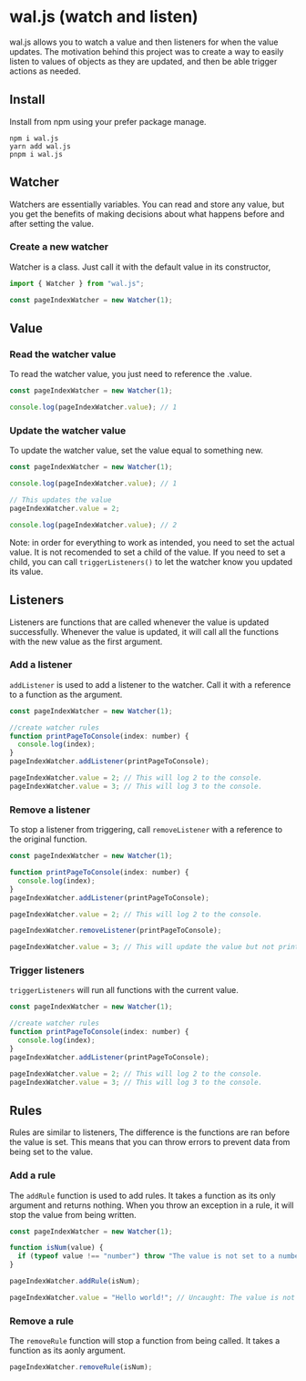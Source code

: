# wal.js (watch and listen)

wal.js allows you to watch a value and then listeners for when the value updates. The motivation behind this project was to create a way to easily listen to values of objects as they are updated, and then be able trigger actions as needed.

## Install

Install from npm using your prefer package manage.

```
npm i wal.js
yarn add wal.js
pnpm i wal.js
```

## Watcher

Watchers are essentially variables. You can read and store any value, but you get the benefits of making decisions about what happens before and after setting the value.

### Create a new watcher

Watcher is a class. Just call it with the default value in its constructor,

```javascript
import { Watcher } from "wal.js";

const pageIndexWatcher = new Watcher(1);
```

## Value

### Read the watcher value

To read the watcher value, you just need to reference the .value.

```javascript
const pageIndexWatcher = new Watcher(1);

console.log(pageIndexWatcher.value); // 1
```

### Update the watcher value

To update the watcher value, set the value equal to something new.

```javascript
const pageIndexWatcher = new Watcher(1);

console.log(pageIndexWatcher.value); // 1

// This updates the value
pageIndexWatcher.value = 2;

console.log(pageIndexWatcher.value); // 2
```

Note: in order for everything to work as intended, you need to set the actual value. It is not recomended to set a child of the value. If you need to set a child, you can call `triggerListeners()` to let the watcher know you updated its value.

## Listeners

Listeners are functions that are called whenever the value is updated successfully. Whenever the value is updated, it will call all the functions with the new value as the first argument.

### Add a listener

`addListener` is used to add a listener to the watcher. Call it with a reference to a function as the argument.

```javascript
const pageIndexWatcher = new Watcher(1);

//create watcher rules
function printPageToConsole(index: number) {
  console.log(index);
}
pageIndexWatcher.addListener(printPageToConsole);

pageIndexWatcher.value = 2; // This will log 2 to the console.
pageIndexWatcher.value = 3; // This will log 3 to the console.
```

### Remove a listener

To stop a listener from triggering, call `removeListener` with a reference to the original function.

```javascript
const pageIndexWatcher = new Watcher(1);

function printPageToConsole(index: number) {
  console.log(index);
}
pageIndexWatcher.addListener(printPageToConsole);

pageIndexWatcher.value = 2; // This will log 2 to the console.

pageIndexWatcher.removeListener(printPageToConsole);

pageIndexWatcher.value = 3; // This will update the value but not print to console
```

### Trigger listeners

`triggerListeners` will run all functions with the current value.

```javascript
const pageIndexWatcher = new Watcher(1);

//create watcher rules
function printPageToConsole(index: number) {
  console.log(index);
}
pageIndexWatcher.addListener(printPageToConsole);

pageIndexWatcher.value = 2; // This will log 2 to the console.
pageIndexWatcher.value = 3; // This will log 3 to the console.
```

## Rules

Rules are similar to listeners, The difference is the functions are ran before the value is set. This means that you can throw errors to prevent data from being set to the value.

### Add a rule

The `addRule` function is used to add rules. It takes a function as its only argument and returns nothing. When you throw an exception in a rule, it will stop the value from being written.

```javascript
const pageIndexWatcher = new Watcher(1);

function isNum(value) {
  if (typeof value !== "number") throw "The value is not set to a number";
}

pageIndexWatcher.addRule(isNum);

pageIndexWatcher.value = "Hello world!"; // Uncaught: The value is not set to a number
```

### Remove a rule

The `removeRule` function will stop a function from being called. It takes a function as its aonly argument.

```javascript
pageIndexWatcher.removeRule(isNum);
```
